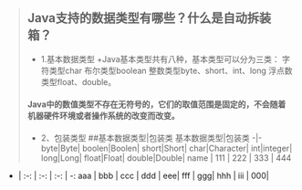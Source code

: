 > ## Java支持的数据类型有哪些？什么是自动拆装箱？
> + 1.基本数据类型
> +Java基本类型共有八种，基本类型可以分为三类：
> 字符类型char
> 布尔类型boolean
> 整数类型byte、short、int、long
> 浮点数类型float、double。
> #### Java中的数值类型不存在无符号的，它们的取值范围是固定的，不会随着机器硬件环境或者操作系统的改变而改变。
> + 2、包装类型
##基本数据类型|包装类
基本数据类型|包装类
-|-
byte|Byte|
boolen|Boolen|
short|Short|
char|Character|
int|integer|
long|Long|
float|Float|
double|Double|
 name | 111 | 222 | 333 | 444
- | :-: | :-: | :-: | -:
aaa | bbb | ccc | ddd | eee| 
fff | ggg| hhh | iii | 000|
